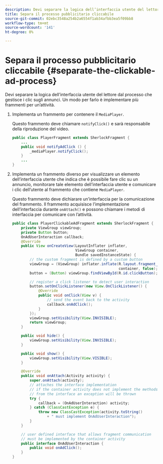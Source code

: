 ```yaml
---
description: Devi separare la logica dell’interfaccia utente del lettore dal processo che gestisce i clic sugli annunci. Un modo per farlo è implementare più frammenti per un’attività.
title: Separa il processo pubblicitario cliccabile
source-git-commit: 02ebc3548a254b2a6554f1ab34afbb3ea5f09bb8
workflow-type: tm+mt
source-wordcount: '141'
ht-degree: 0%

---
```


# Separa il processo pubblicitario cliccabile {#separate-the-clickable-ad-process}

Devi separare la logica dell’interfaccia utente del lettore dal processo che gestisce i clic sugli annunci. Un modo per farlo è implementare più frammenti per un’attività.

1. Implementa un frammento per contenere il `MediaPlayer`.

   Questo frammento deve chiamare `notifyClick()` e sarà responsabile della riproduzione del video.

   ```java
   public class PlayerFragment extends SherlockFragment { 
       ... 
       public void notifyAdClick () { 
           _mediaPlayer.notifyClick(); 
       } 
       ... 
   } 
   ```

1. Implementa un frammento diverso per visualizzare un elemento dell’interfaccia utente che indica che è possibile fare clic su un annuncio, monitorare tale elemento dell’interfaccia utente e comunicare i clic dell’utente al frammento che contiene `MediaPlayer`.

   Questo frammento deve dichiarare un’interfaccia per la comunicazione del frammento. Il frammento acquisisce l’implementazione dell’interfaccia durante `onAttach()` e possono chiamare i metodi di interfaccia per comunicare con l’attività.

   ```java
   public class PlayerClickableAdFragment extends SherlockFragment { 
       private ViewGroup viewGroup; 
       private Button button; 
       OnAdUserInteraction callback; 
       @Override 
       public View onCreateView(LayoutInflater inflater,  
                                ViewGroup container,  
                                Bundle savedInstanceState) { 
           // the custom fragment is defined by a custom button 
           viewGroup = (ViewGroup) inflater.inflate(R.layout.fragment_player_clickable_ad,  
                                                    container, false); 
           button = (Button) viewGroup.findViewById(R.id.clickButton); 
   
           // register a click listener to detect user interaction 
           button.setOnClickListener(new View.OnClickListener() { 
               @Override 
               public void onClick(View v) { 
                   // send the event back to the activity 
                   callback.onAdClick(); 
               } 
           }); 
           viewGroup.setVisibility(View.INVISIBLE); 
           return viewGroup; 
       } 
   
       public void hide() { 
           viewGroup.setVisibility(View.INVISIBLE); 
       } 
   
       public void show() { 
           viewGroup.setVisibility(View.VISIBLE);     
       } 
   
       @Override 
       public void onAttach(Activity activity) { 
           super.onAttach(activity); 
           // attaches the interface implementation 
           // if the container activity does not implement the methods  
           // from the interface an exception will be thrown 
           try { 
               callback = (OnAdUserInteraction) activity; 
           } catch (ClassCastException e) { 
               throw new ClassCastException(activity.toString() 
                   + " must implement OnAdUserInteraction"); 
           }     
       } 
   
       // user defined interface that allows fragment communication 
       // must be implemented by the container activity 
       public interface OnAdUserInteraction { 
           public void onAdClick(); 
       } 
   } 
   ```
